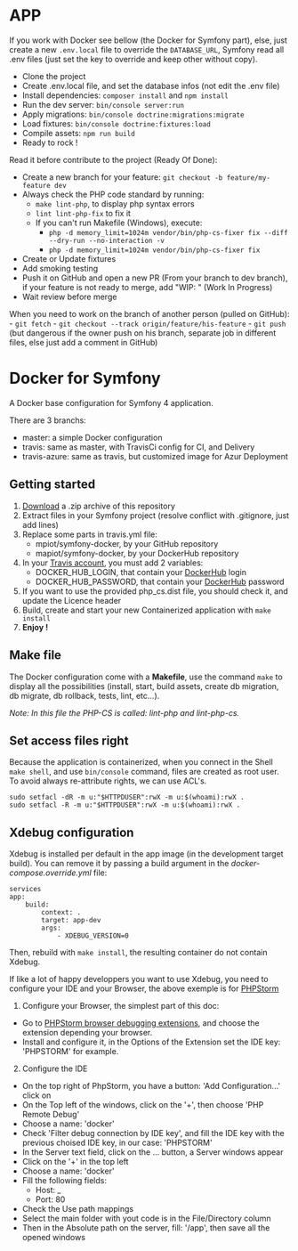 # APP
If you work with Docker see bellow (the Docker for Symfony part), else, just create a new `.env.local` file to override the 
`DATABASE_URL`, Symfony read all .env files (just set the key to override and keep other without copy).

  - Clone the project
  - Create .env.local file, and set the database infos (not edit the .env file)
  - Install dependencies: `composer install` and `npm install`
  - Run the dev server: `bin/console server:run`
  - Apply migrations: `bin/console doctrine:migrations:migrate`
  - Load fixtures: `bin/console doctrine:fixtures:load`
  - Compile assets: `npm run build` 
  - Ready to rock !

Read it before contribute to the project (Ready Of Done):
  - Create a new branch for your feature: `git checkout -b feature/my-feature dev`
  - Always check the PHP code standard by running:
    - `make lint-php`, to display php syntax errors
    - `lint lint-php-fix` to fix it
    - If you can't run Makefile (Windows), execute: 
        - `php -d memory_limit=1024m vendor/bin/php-cs-fixer fix --diff --dry-run --no-interaction -v`
        - `php -d memory_limit=1024m vendor/bin/php-cs-fixer fix`
  - Create or Update fixtures
  - Add smoking testing
  - Push it on GitHub and open a new PR (From your branch to dev branch), if your feature is not ready to merge, add "WIP: " (Work In Progress)
  - Wait review before merge

  When you need to work on the branch of another person (pulled on GitHub):
    - `git fetch`
    - `git checkout --track origin/feature/his-feature`
    - `git push` (but dangerous if the owner push on his branch, separate job in different files, else just add a comment
    in GitHub) 

# Docker for Symfony
A Docker base configuration for Symfony 4 application.

There are 3 branchs:
 - master: a simple Docker configuration
 - travis: same as master, with TravisCi config for CI, and Delivery
 - travis-azure: same as travis, but customized image for Azur Deployment

## Getting started
 1. [Download](https://github.com/mpiot/docker4symfony/archive/master.zip) a .zip archive of this repository
 2. Extract files in your Symfony project (resolve conflict with .gitignore, just add lines)
 3. Replace some parts in travis.yml file:
    * mpiot/symfony-docker, by your GitHub repository
    * mapiot/symfony-docker, by your DockerHub repository
 4. In your [Travis account](https://travis-ci.org/), you must add 2 variables:
    * DOCKER_HUB_LOGIN, that contain your [DockerHub](https://hub.docker.com/) login
    * DOCKER_HUB_PASSWORD, that contain your [DockerHub](https://hub.docker.com/) password
 5. If you want to use the provided php_cs.dist file, you should check it, and update the Licence header
 6. Build, create and start your new Containerized application with `make install`
 7. **Enjoy !**
 
## Make file
The Docker configuration come with a **Makefile**, use the command `make` to display all the possibilities (install, start, build assets, create db migration, db migrate, db rollback, tests, lint, etc...).

*Note: In this file the PHP-CS is called: lint-php and lint-php-cs.*

## Set access files right
Because the application is containerized, when you connect in the Shell `make shell`, and use `bin/console` command, files are created as root user. To avoid always re-attribute rights, we can use ACL's.

    sudo setfacl -dR -m u:"$HTTPDUSER":rwX -m u:$(whoami):rwX .
    sudo setfacl -R -m u:"$HTTPDUSER":rwX -m u:$(whoami):rwX .

## Xdebug configuration
Xdebug is installed per default in the app image (in the development target build). You can remove it by passing a build argument in the *docker-compose.override.yml* file:

    services
    app:
        build:
            context: .
            target: app-dev
            args:
                - XDEBUG_VERSION=0

Then, rebuild with `make install`, the resulting container do not contain Xdebug.

If like a lot of happy developpers you want to use Xdebug, you need to configure your IDE and your Browser, the above exemple is for [PHPStorm](https://www.jetbrains.com/phpstorm/)

1. Configure your Browser, the simplest part of this doc:

  - Go to [PHPStorm browser debugging extensions](https://confluence.jetbrains.com/display/PhpStorm/Browser+Debugging+Extensions), and choose the extension depending
  your browser.
  - Install and configure it, in the Options of the Extension set the IDE key: 'PHPSTORM' for example.

2. Configure the IDE

  - On the top right of PhpStorm, you have a button: 'Add Configuration...' click on
  - On the Top left of the windows, click on the '+', then choose 'PHP Remote Debug'
  - Choose a name: 'docker'
  - Check 'Filter debug connection by IDE key', and fill the IDE key with the previous choised IDE key, in our case: 'PHPSTORM'
  - In the Server text field, click on the ... button, a Server windows appear
  - Click on the '+' in the top left
  - Choose a name: 'docker'
  - Fill the following fields:
     - Host: _
     - Port: 80
  - Check the Use path mappings
  - Select the main folder with yout code is in the File/Directory column
  - Then in the Absolute path on the server, fill: '/app', then save all the opened windows
  
